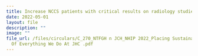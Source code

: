 ```yaml
---
title: Increase NCCS patients with critical results on radiology studies
date: 2022-05-01
layout: file
description: ""
image: ""
file_url: /files/circulars/C_270_NTFGH n JCH_NHIP 2022_Placing Sustainability At The Core
  Of Everything We Do At JHC .pdf
---
```

